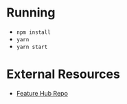 # Running
 - `npm install`
 - `yarn`
 - `yarn start`

# External Resources
 - [Feature Hub Repo](https://github.com/sinnerschrader/feature-hub)
